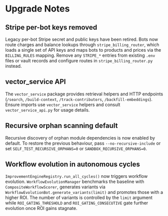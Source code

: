 # Upgrade Notes

## Stripe per-bot keys removed

Legacy per-bot Stripe secret and public keys have been retired. Bots now route
charges and balance lookups through `stripe_billing_router`, which loads a
single set of API keys and maps bots to products and prices via the
`BILLING_RULES` mapping. Remove any `STRIPE_*` entries from existing `.env`
files or vault records and configure routes in `stripe_billing_router.py`
instead.

## vector_service API

The `vector_service` package provides retrieval helpers and HTTP endpoints
(`/search`, `/build-context`, `/track-contributors`,
`/backfill-embeddings`). Ensure imports use `vector_service` helpers and
consult `vector_service_api.py` for usage details.

## Recursive orphan scanning default

Recursive discovery of orphan module dependencies is now enabled by default.
To restore the previous behaviour, pass `--no-recursive-include` or set
`SELF_TEST_RECURSIVE_ORPHANS=0` or `SANDBOX_RECURSIVE_ORPHANS=0`.

## Workflow evolution in autonomous cycles

`ImprovementEngineRegistry.run_all_cycles()` now triggers workflow evolution.
`WorkflowEvolutionManager` benchmarks the baseline with
`CompositeWorkflowScorer`, generates variants via
`WorkflowEvolutionBot.generate_variants(limit)` and promotes those with a higher
ROI. The number of variants is controlled by the `limit` argument while
`ROI_GATING_THRESHOLD` and `ROI_GATING_CONSECUTIVE` gate further evolution once
ROI gains stagnate.
